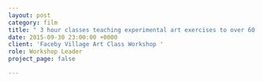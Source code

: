 ```yaml
---
layout: post
category: film
title: " 3 hour classes teaching experimental art exercises to over 60 year olds"
date: 2015-09-30 23:00:00 +0000
client: 'Faceby Village Art Class Workshop '
role: Workshop Leader
project_page: false

---
```

